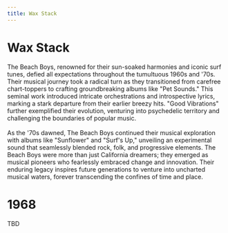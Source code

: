 ```yaml
---
title: Wax Stack
---
```


<body>
  <div class="waxStack-container">
    <div class="waxStack-header1">
      <div class="waxStack-background1"></div>
      <div class="waxStack-foreground1"></div>
      <h1 class="waxStack-title1">Wax Stack</h1>
    </div>
    <section class="waxStack-content1">
      The Beach Boys, renowned for their sun-soaked harmonies and iconic surf
      tunes, defied all expectations throughout the tumultuous 1960s and '70s.
      Their musical journey took a radical turn as they transitioned from
      carefree chart-toppers to crafting groundbreaking albums like "Pet
      Sounds." This seminal work introduced intricate orchestrations and
      introspective lyrics, marking a stark departure from their earlier breezy
      hits. "Good Vibrations" further exemplified their evolution, venturing
      into psychedelic territory and challenging the boundaries of popular
      music.
      <br>
      <br>
      As the '70s dawned, The Beach Boys continued their musical
      exploration with albums like "Sunflower" and "Surf's Up," unveiling an
      experimental sound that seamlessly blended rock, folk, and progressive
      elements. The Beach Boys were more than just California dreamers; they
      emerged as musical pioneers who fearlessly embraced change and innovation.
      Their enduring legacy inspires future generations to venture into
      uncharted musical waters, forever transcending the confines of time and
      place.
    </section>
    <!--div class="waxStack-header2">
      <div class="waxStack-background2"></div>
      <div class="waxStack-foreground2"></div>
      <h1 class="waxStack-title2">1961</h1>
    </div>
    <section class="waxStack-content2">
      <p>TBD</p>
    </section>
    <div class="waxStack-header3">
      <div class="waxStack-background3"></div>
      <div class="waxStack-foreground3"></div>
      <h1 class="waxStack-title3">1962</h1>
    </div>
    <section class="waxStack-content3">
      <p>TBD</p>
    </section>
    <div class="waxStack-header4">
      <div class="waxStack-background4"></div>
      <div class="waxStack-foreground4"></div>
      <h1 class="waxStack-title4">1963</h1>
    </div>
    <section class="waxStack-content4">
      <p>TBD</p>
    </section>
    <div class="waxStack-header5">
      <div class="waxStack-background5"></div>
      <div class="waxStack-foreground5"></div>
      <h1 class="waxStack-title5">1964</h1>
    </div>
    <section class="waxStack-content5">
      <p>TBD</p>
    </section>
    <div class="waxStack-header6">
      <div class="waxStack-background6"></div>
      <div class="waxStack-foreground6"></div>
      <h1 class="waxStack-title6">1965</h1>
    </div>
    <section class="waxStack-content6">
      <p>TBD</p>
    </section>
    <div class="waxStack-header7">
      <div class="waxStack-background7"></div>
      <div class="waxStack-foreground7"></div>
      <h1 class="waxStack-title7">1966</h1>
    </div>
    <section class="waxStack-content7">
      <p>TBD</p>
    </section>
    <div class="waxStack-header8">
      <div class="waxStack-background8"></div>
      <div class="waxStack-foreground8"></div>
      <h1 class="waxStack-title8">1967</h1>
    </div>
    <section class="waxStack-content8">
      <p>TBD</p>
    </section-->
    <div class="waxStack-header9">
      <div class="waxStack-background9"></div>
      <div class="waxStack-foreground9"></div>
      <h1 class="waxStack-title9">1968</h1>
    </div>
    <section class="waxStack-content9">
      <p>TBD</p>
    </section>
    <!--div class="waxStack-header10">
      <div class="waxStack-background10"></div>
      <div class="waxStack-foreground10"></div>
      <h1 class="waxStack-title10">1969</h1>
    </div>
    <section class="waxStack-content10">
      <p>TBD</p>
    </section-->
  </div>
</body>